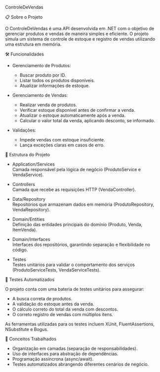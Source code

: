 
ControleDeVendas

📋 Sobre o Projeto

O ControleDeVendas é uma API desenvolvida em .NET com o objetivo de gerenciar produtos e vendas de maneira simples e eficiente. O projeto simula um sistema de controle de estoque e registro de vendas utilizando uma estrutura em memória.

🛠️ Funcionalidades

- Gerenciamento de Produtos:
  - Buscar produto por ID.
  - Listar todos os produtos disponíveis.
  - Atualizar informações de estoque.

- Gerenciamento de Vendas:
  - Realizar venda de produtos.
  - Verificar estoque disponível antes de confirmar a venda.
  - Atualizar o estoque automaticamente após a venda.
  - Calcular o valor total da venda, aplicando desconto, se informado.

- Validações:
  - Impede vendas com estoque insuficiente.
  - Lança exceções claras em casos de erro.

🧱 Estrutura do Projeto

- Application/Services  
  Camada responsável pela lógica de negócio (ProdutoService e VendaService).

- Controllers  
  Camada que recebe as requisições HTTP (VendaController).

- Data/Repository  
  Repositórios que armazenam dados em memória (ProdutoRepository, VendaRepository).

- Domain/Entities  
  Definição das entidades principais do domínio (Produto, Venda, ItemVenda).

- Domain/Interfaces  
  Interfaces dos repositórios, garantindo separação e flexibilidade no código.

- Testes  
  Testes unitários para validar o comportamento dos serviços (ProdutoServiceTests, VendaServiceTests).

🧪 Testes Automatizados

O projeto conta com uma bateria de testes unitários para assegurar:
- A busca correta de produtos.
- A validação do estoque antes da venda.
- O cálculo correto do total da venda com descontos.
- O correto registro de vendas com múltiplos itens.

As ferramentas utilizadas para os testes incluem XUnit, FluentAssertions, NSubstitute e Bogus.

🧠 Conceitos Trabalhados

- Organização em camadas (separação de responsabilidades).
- Uso de interfaces para abstração de dependências.
- Programação assíncrona (async/await).
- Testes automatizados abrangendo diferentes cenários de negócio.
